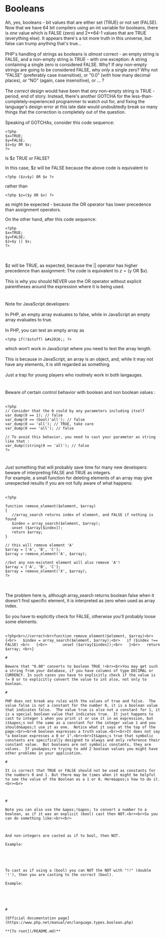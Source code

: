 # Booleans



Ah, yes, booleans - bit values that are either set (TRUE) or not set (FALSE).  Now that we have 64 bit compilers using an int variable for booleans, there is *one* value which is FALSE (zero) and 2**64-1 values that are TRUE (everything else).  It appears there&apos;s a lot more truth in this universe, but false can trump anything that&apos;s true...<br><br>PHP&apos;s handling of strings as booleans is *almost* correct - an empty string is FALSE, and a non-empty string is TRUE - with one exception:  A string containing a single zero is considered FALSE.  Why?  If *any* non-empty strings are going to be considered FALSE, why *only* a single zero?  Why not "FALSE" (preferably case insensitive), or "0.0" (with how many decimal places), or "NO" (again, case insensitive), or ... ?<br><br>The *correct* design would have been that *any* non-empty string is TRUE - period, end of story.  Instead, there&apos;s another GOTCHA for the less-than-completely-experienced programmer to watch out for, and fixing the language&apos;s design error at this late date would undoubtedly break so many things that the correction is completely out of the question.<br><br>Speaking of GOTCHAs, consider this code sequence:<br>

```
<?php
$x=TRUE;
$y=FALSE;
$z=$y OR $x;
?>
```


Is $z TRUE or FALSE?

In this case, $z will be FALSE because the above code is equivalent to 

```
<?php ($z=$y) OR $x ?>
```
 rather than 

```
<?php $z=($y OR $x) ?>
```
 as might be expected - because the OR operator has lower precedence than assignment operators.

On the other hand, after this code sequence:


```
<?php
$x=TRUE;
$y=FALSE;
$z=$y || $x;
?>
```
<br><br>$z will be TRUE, as expected, because the || operator has higher precedence than assignment:  The code is equivalent to $z=($y OR $x).<br><br>This is why you should NEVER use the OR operator without explicit parentheses around the expression where it is being used.  

#

Note for JavaScript developers:<br><br>In PHP, an empty array evaluates to false, while in JavaScript an empty array evaluates to true.<br><br>In PHP, you can test an empty array as 

```
<?php if(!$stuff) &#x2026;; ?>
```
 which won&#x2019;t work in JavaScript where you need to test the array length.<br><br>This is because in JavaScript, an array is an object, and, while it may not have any elements, it is still regarded as something.<br><br>Just a trap for young players who routinely work in both langauges.  

#

Beware of certain control behavior with boolean and non boolean values :<br><br>

```
<?php
// Consider that the 0 could by any parameters including itself
var_dump(0 == 1); // false
var_dump(0 == (bool)'all'); // false
var_dump(0 == 'all'); // TRUE, take care
var_dump(0 === 'all'); // false

// To avoid this behavior, you need to cast your parameter as string like that :
var_dump((string)0 == 'all'); // false
?>
```
  

#

Just something that will probably save time for many new developers: beware of interpreting FALSE and TRUE as integers. <br>For example, a small function for deleting elements of an array may give unexpected results if you are not fully aware of what happens: <br><br>

```
<?php

function remove_element($element, $array)
{
   //array_search returns index of element, and FALSE if nothing is found
   $index = array_search($element, $array);
   unset ($array[$index]);
   return $array; 
}

// this will remove element 'A'
$array = ['A', 'B', 'C'];
$array = remove_element('A', $array);

//but any non-existent element will also remove 'A'!
$array = ['A', 'B', 'C'];
$array = remove_element('X', $array);
?>
```
<br><br>The problem here is, although array_search returns boolean false when it doesn&apos;t find specific element, it is interpreted as zero when used as array index.<br><br>So you have to explicitly check for FALSE, otherwise you&apos;ll probably loose some elements:<br><br>

```
<?php<br>//correct<br>function remove_element($element, $array)<br>{<br>   $index = array_search($element, $array);<br>   if ($index !== FALSE) <br>   {<br>       unset ($array[$index]);<br>   }<br>   return $array; <br>}  

#

Beware that "0.00" converts to boolean TRUE !<br><br>You may get such a string from your database, if you have columns of type DECIMAL or CURRENCY. In such cases you have to explicitly check if the value is != 0 or to explicitly convert the value to int also, not only to boolean.  

#

PHP does not break any rules with the values of true and false.  The value false is not a constant for the number 0, it is a boolean value that indicates false.  The value true is also not a constant for 1, it is a special boolean value that indicates true.  It just happens to cast to integer 1 when you print it or use it in an expression, but it&apos;s not the same as a constant for the integer value 1 and you shouldn&apos;t use it as one.  Notice what it says at the top of the page:<br><br>A boolean expresses a truth value.<br><br>It does not say "a boolean expresses a 0 or 1".<br><br>It&apos;s true that symbolic constants are specifically designed to always and only reference their constant value.  But booleans are not symbolic constants, they are values.  If you&apos;re trying to add 2 boolean values you might have other problems in your application.  

#

It is correct that TRUE or FALSE should not be used as constants for the numbers 0 and 1. But there may be times when it might be helpful to see the value of the Boolean as a 1 or 0. Here&apos;s how to do it.<br><br>

```
<?php
$var1 = TRUE;
$var2 = FALSE;

echo $var1; // Will display the number 1

echo $var2; //Will display nothing

/* To get it to display the number 0 for
a false value you have to typecast it: */

echo (int)$var2; //This will display the number 0 for false.
?>
```
  

#

Note you can also use the &apos;!&apos; to convert a number to a boolean, as if it was an explicit (bool) cast then NOT.<br><br>So you can do something like:<br><br>

```
<?php
$t = !0; // This will === true;
$f = !1; // This will === false;
?>
```


And non-integers are casted as if to bool, then NOT.

Example:



```
<?php
$a = !array();      // This will === true;
$a = !array('a');   // This will === false;
$s = !"";           // This will === true;
$s = !"hello";      // This will === false;
?>
```


To cast as if using a (bool) you can NOT the NOT with "!!" (double '!'), then you are casting to the correct (bool).

Example:



```
<?php
$a = !!array();   // This will === false; (as expected)
/* 
This can be a substitute for count($array) &gt; 0 or !(empty($array)) to check to see if an array is empty or not  (you would use: !!$array).
*/

$status = (!!$array ? 'complete' : 'incomplete');

$s = !!"testing"; // This will === true; (as expected)
/* 
Note: normal casting rules apply so a !!"0" would evaluate to an === false
*/
?>
```
  

#

[Official documentation page](https://www.php.net/manual/en/language.types.boolean.php)

**[To root](/README.md)**